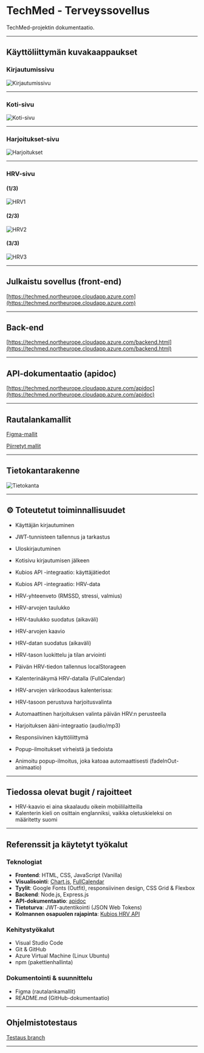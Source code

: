 # TechMed - Terveyssovellus

TechMed-projektin dokumentaatio.

---

## Käyttöliittymän kuvakaappaukset

### Kirjautumissivu


![Kirjautumissivu](https://github.com/user-attachments/assets/368252db-4b96-411a-a108-fe296ed264b4)

---

### Koti-sivu
![Koti-sivu](https://github.com/user-attachments/assets/674ed4ec-d19c-41fe-bfd5-4e65dd4f1e0c)

---

### Harjoitukset-sivu
![Harjoitukset](https://github.com/user-attachments/assets/1fb0f0cd-a45f-4539-9cfa-42b20737ef22)

---

### HRV-sivu

#### (1/3)
![HRV1](https://github.com/user-attachments/assets/eb08861c-8e6e-40d3-a717-55d6d8cdeff4)

#### (2/3)
![HRV2](https://github.com/user-attachments/assets/213c6189-2eee-4bae-b49c-e22dc1c3a488)

#### (3/3)
![HRV3](https://github.com/user-attachments/assets/22184915-3f66-41cb-a131-7f44915541ec)

---

## Julkaistu sovellus (front-end)

[https://techmed.northeurope.cloudapp.azure.com](https://techmed.northeurope.cloudapp.azure.com)

---

## Back-end

[https://techmed.northeurope.cloudapp.azure.com/backend.html](https://techmed.northeurope.cloudapp.azure.com/backend.html)

---

## API-dokumentaatio (apidoc)

[https://techmed.northeurope.cloudapp.azure.com/apidoc](https://techmed.northeurope.cloudapp.azure.com/apidoc)

---

## Rautalankamallit

[Figma-mallit](https://github.com/Lefthandclaw/Techmed/tree/main/k%C3%A4ytt%C3%B6liittym%C3%A4%20suunnitelma%20kuvat/figma%20k%C3%A4ytt%C3%B6liittym%C3%A4) 

[Piirretyt mallit](https://github.com/Lefthandclaw/Techmed/tree/main/k%C3%A4ytt%C3%B6liittym%C3%A4%20suunnitelma%20kuvat/piirretty%20k%C3%A4ytt%C3%B6liittym%C3%A4)

---

## Tietokantarakenne

![Tietokanta](https://github.com/user-attachments/assets/15e6bdaf-0974-4c86-a942-91ad88e14964)

---

## ⚙️ Toteutetut toiminnallisuudet

- Käyttäjän kirjautuminen

- JWT-tunnisteen tallennus ja tarkastus

- Uloskirjautuminen

- Kotisivu kirjautumisen jälkeen

- Kubios API -integraatio: käyttäjätiedot

- Kubios API -integraatio: HRV-data

- HRV-yhteenveto (RMSSD, stressi, valmius)

- HRV-arvojen taulukko

- HRV-taulukko suodatus (aikaväli)

- HRV-arvojen kaavio

- HRV-datan suodatus (aikaväli)

- HRV-tason luokittelu ja tilan arviointi

- Päivän HRV-tiedon tallennus localStorageen

- Kalenterinäkymä HRV-datalla (FullCalendar)
  
- HRV-arvojen värikoodaus kalenterissa:

- HRV-tasoon perustuva harjoitusvalinta

- Automaattinen harjoituksen valinta päivän HRV:n perusteella

- Harjoituksen ääni-integraatio (audio/mp3)

- Responsiivinen käyttöliittymä

- Popup-ilmoitukset virheistä ja tiedoista

- Animoitu popup-ilmoitus, joka katoaa automaattisesti (fadeInOut-animaatio)

---

## Tiedossa olevat bugit / rajoitteet

- HRV-kaavio ei aina skaalaudu oikein mobiililaitteilla
- Kalenterin kieli on osittain englanniksi, vaikka oletuskieleksi on määritetty suomi

---

## Referenssit ja käytetyt työkalut

### Teknologiat
- **Frontend**: HTML, CSS, JavaScript (Vanilla)
- **Visualisointi**: [Chart.js](https://www.chartjs.org/), [FullCalendar](https://fullcalendar.io/)
- **Tyylit**: Google Fonts (Outfit), responsiivinen design, CSS Grid & Flexbox
- **Backend**: Node.js, Express.js
- **API-dokumentaatio**: [apidoc](https://apidocjs.com/)
- **Tietoturva**: JWT-autentikointi (JSON Web Tokens)
- **Kolmannen osapuolen rajapinta**: [Kubios HRV API](https://www.kubios.com/hrv-api/)

### Kehitystyökalut
- Visual Studio Code
- Git & GitHub
- Azure Virtual Machine (Linux Ubuntu)
- npm (pakettienhallinta)

### Dokumentointi & suunnittelu
- Figma (rautalankamallit)
- README.md (GitHub-dokumentaatio)
  
---

## Ohjelmistotestaus

[Testaus branch](https://github.com/Lefthandclaw/Techmed/tree/testaus)


---
